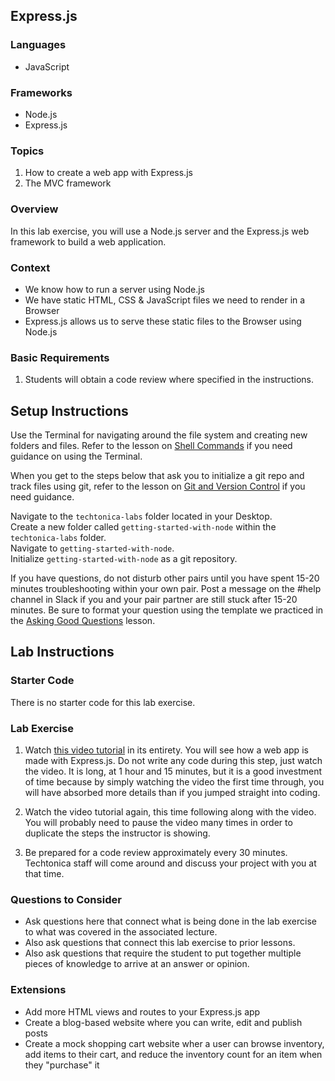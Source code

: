 ## Express.js 

### Languages
- JavaScript

### Frameworks
- Node.js
- Express.js

### Topics
1. How to create a web app with Express.js
2. The MVC framework

### Overview
In this lab exercise, you will use a Node.js server and the Express.js web framework to build a web application. 

### Context
- We know how to run a server using Node.js
- We have static HTML, CSS & JavaScript files we need to render in a Browser
- Express.js allows us to serve these static files to the Browser using Node.js

### Basic Requirements
1. Students will obtain a code review where specified in the instructions.

## Setup Instructions
Use the Terminal for navigating around the file system and creating new folders and files. Refer to the lesson on [Shell Commands](https://docs.google.com/presentation/d/1LuOLcpSAtNQlbULx9nWgXJNhgWQlfQ4nzLWQ0DuuPQk/edit?usp=sharing) if you need guidance on using the Terminal.

When you get to the steps below that ask you to initialize a git repo and track files using git, refer to the lesson on [Git and Version Control](https://docs.google.com/presentation/d/1znMOomkIkAkFKIz2e6t5tLpyzObKqOwfd90fsixSiec/edit?usp=sharing) if you need guidance.

Navigate to the `techtonica-labs` folder located in your Desktop.  
Create a new folder called `getting-started-with-node` within the `techtonica-labs` folder.  
Navigate to `getting-started-with-node`.  
Initialize `getting-started-with-node` as a git repository.  

If you have questions, do not disturb other pairs until you have spent 15-20 minutes troubleshooting within your own pair. Post a message on the #help channel in Slack if you and your pair partner are still stuck after 15-20 minutes. Be sure to format your question using the template we practiced in the [Asking Good Questions](https://docs.google.com/presentation/d/1O45nkq2bZX4ZDenmmA1lJ3iTvI80RXiPuOX2w__6Ykw/edit?usp=sharing) lesson.

## Lab Instructions

### Starter Code
There is no starter code for this lab exercise.

### Lab Exercise
1. Watch [this video tutorial](https://youtu.be/gnsO8-xJ8rs) in its entirety. You will see how a web app is made with Express.js. Do not write any code during this step, just watch the video. It is long, at 1 hour and 15 minutes, but it is a good investment of time because by simply watching the video the first time through, you will have absorbed more details than if you jumped straight into coding.

2. Watch the video tutorial again, this time following along with the video. You will probably need to pause the video many times in order to duplicate the steps the instructor is showing. 

3. Be prepared for a code review approximately every 30 minutes. Techtonica staff will come around and discuss your project with you at that time.

### Questions to Consider
- Ask questions here that connect what is being done in the lab exercise to what was covered in the associated lecture.
- Also ask questions that connect this lab exercise to prior lessons.
- Also ask questions that require the student to put together multiple pieces of knowledge to arrive at an answer or opinion.

### Extensions
- Add more HTML views and routes to your Express.js app
- Create a blog-based website where you can write, edit and publish posts
- Create a mock shopping cart website wher a user can browse inventory, add items to their cart, and reduce the inventory count for an item when they "purchase" it
